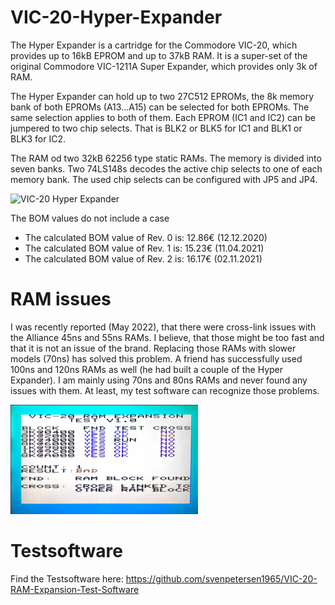 # VIC-20-Hyper-Expander
The Hyper Expander is a cartridge for the Commodore VIC-20, which provides up to 16kB EPROM and up to 37kB RAM. It is a super-set of the original Commodore VIC-1211A Super Expander, which provides only 3k of RAM.

The Hyper Expander can hold up to two 27C512 EPROMs, the 8k memory bank of both EPROMs (A13...A15) can be selected for both EPROMs. The same selection applies to both of them. Each EPROM (IC1 and IC2) can be jumpered to two chip selects. That is BLK2 or BLK5 for IC1 and BLK1 or BLK3 for IC2. 

The RAM od two 32kB 62256 type static RAMs. The memory is divided into seven banks. Two 74LS148s decodes the active chip selects to one of each memory bank. The used chip selects can be configured with JP5 and JP4.

<img src="https://github.com/svenpetersen1965/VIC-20-Hyper-Expander/blob/main/Rev.%202/pictures/9386_-_Hyper_Expander_v2_standard.JPG" width="300" alt="VIC-20 Hyper Expander">

The BOM values do not include a case
* The calculated BOM value of Rev. 0 is: 12.86€ (12.12.2020)
* The calculated BOM value of Rev. 1 is: 15.23€ (11.04.2021)
* The calculated BOM value of Rev. 2 is: 16.17€ (02.11.2021)

# RAM issues
I was recently reported (May 2022), that there were cross-link issues with the Alliance 45ns and 55ns RAMs. I believe, that those might be too fast and that it is not an issue of the brand. Replacing those RAMs with slower models (70ns) has solved this problem. A friend has successfully used 100ns and 120ns RAMs as well (he had built a couple of the Hyper Expander). I am mainly using 70ns and 80ns RAMs and never found any issues with them. At least, my test software can recognize those problems.

<img src="https://github.com/svenpetersen1965/VIC-20-Hyper-Expander/blob/main/Rev.%202/pictures/HypEx_badRAM.jpg" width="300" alt="45ns RAM issue">

# Testsoftware
Find the Testsoftware here: https://github.com/svenpetersen1965/VIC-20-RAM-Expansion-Test-Software

